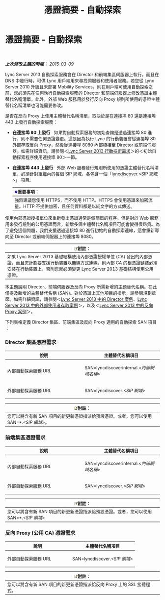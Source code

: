﻿---
title: 憑證摘要 - 自動探索
TOCTitle: 憑證摘要 - 自動探索
ms:assetid: 16ac96bb-882a-4141-b75c-9530637548d9
ms:mtpsurl: https://technet.microsoft.com/zh-tw/library/JJ945616(v=OCS.15)
ms:contentKeyID: 52056058
ms.date: 08/10/2015
mtps_version: v=OCS.15
ms.translationtype: HT
---

# 憑證摘要 - 自動探索

 

_**上次修改主題的時間：** 2015-03-09_

Lync Server 2013 自動探索服務會在 Director 和前端集區伺服器上執行，而且在 DNS 中發行時，可供 Lync 用戶端用來尋找伺服器和使用者服務。若您從 Lync Server 2010 升級且未部署 Mobility Services，則在用戶端可使用自動探索之前，您必須先在任何執行自動探索服務的 Director 和前端伺服器上修改憑證主體替代名稱清單。此外，外部 Web 服務用於發行反向 Proxy 規則所使用的憑證主體替代名稱清單也可能需要修改。

是否在反向 Proxy 上使用主體替代名稱清單，取決於是在連接埠 80 還是連接埠 443 上發行自動探索服務：

  - **在連接埠 80 上發行**   如果對自動探索服務的初始查詢是透過連接埠 80 進行，則不需要任何憑證變更。這是因為執行 Lync 的行動裝置會從連接埠 80 外部存取反向 Proxy，然後從連接埠 8080 內部橋接至 Director 或前端伺服器。如需詳細資訊，請參閱＜[Lync Server 2013 行動技術需求](lync-server-2013-technical-requirements-for-mobility.md)＞的＜初始自動探索程序使用連接埠 80＞一節。

  - **在連接埠 443 上發行**   外部 Web 服務發行規則所使用的憑證主體替代名稱清單，必須針對組織內的每個 SIP 網域，各包含一個「lyncdiscover.\<SIP 網域\>」 項目。
    
    <table>
    <thead>
    <tr class="header">
    <th><img src="images/Gg412908.important(OCS.15).gif" title="important" alt="important" />重要事項：</th>
    </tr>
    </thead>
    <tbody>
    <tr class="odd">
    <td>強烈建議您使用 HTTPS，而不使用 HTTP。HTTPS 會使用憑證來加密流量。HTTP 不提供加密，且任何資料都是以純文字的方式傳送。</td>
    </tr>
    </tbody>
    </table>


使用內部憑證授權單位來重新發出憑證通常是個簡單的程序。但是對於 Web 服務用來發行規則的公用憑證而言，新增多個主體替代名稱項目可能會變得很昂貴。為了避免這個問題，我們支援透過連接埠 80 進行初始的自動探索連線，這會重新導向至 Director 或前端伺服器上的連接埠 8080。

<table>
<thead>
<tr class="header">
<th><img src="images/Gg398811.note(OCS.15).gif" title="note" alt="note" />附註：</th>
</tr>
</thead>
<tbody>
<tr class="odd">
<td>如果 Lync Server 2013 基礎結構使用內部憑證授權單位 (CA) 發出的內部憑證，而且您計劃要支援行動裝置以無線方式連線，則內部 CA 的根憑證鏈結必須安裝在行動裝置上，否則您就必須變更 Lync Server 2013 基礎結構使用公用憑證。</td>
</tr>
</tbody>
</table>


本主題說明 Director、前端伺服器及反向 Proxy 所需新增的主題替代名稱。在此僅提及新增的主體替代名稱 (SAN)。對於憑證上其他項目的指示，請參閱規劃章節。如需詳細資訊，請參閱＜[Lync Server 2013 中的 Director 案例](lync-server-2013-scenarios-for-the-director.md)、[Lync Server 2013 中的外部使用者存取案例](lync-server-2013-scenarios-for-external-user-access.md)＞，以及＜[Lync Server 2013 中的反向 Proxy 案例](lync-server-2013-scenarios-for-reverse-proxy.md)＞。

下列表格定義 Director 集區、前端集區及反向 Proxy 適用的自動探索 SAN 項目︰

### Director 集區憑證需求

<table>
<colgroup>
<col style="width: 50%" />
<col style="width: 50%" />
</colgroup>
<thead>
<tr class="header">
<th>說明</th>
<th>主體替代名稱項目</th>
</tr>
</thead>
<tbody>
<tr class="odd">
<td><p>內部自動探索服務 URL</p></td>
<td><p>SAN=lyncdiscoverinternal.<em>&lt;內部網域名稱&gt;</em></p></td>
</tr>
<tr class="even">
<td><p>外部自動探索服務 URL</p></td>
<td><p>SAN=lyncdiscover.<em>&lt;SIP 網域&gt;</em></p></td>
</tr>
</tbody>
</table>


<table>
<thead>
<tr class="header">
<th><img src="images/Gg398811.note(OCS.15).gif" title="note" alt="note" />附註：</th>
</tr>
</thead>
<tbody>
<tr class="odd">
<td>您可以將含有新 SAN 項目的新更新憑證指派給預設憑證。或者，您可以使用 SAN=*.<em>&lt;SIP 網域&gt;</em>。</td>
</tr>
</tbody>
</table>


### 前端集區憑證需求

<table>
<colgroup>
<col style="width: 50%" />
<col style="width: 50%" />
</colgroup>
<thead>
<tr class="header">
<th>說明</th>
<th>主體替代名稱項目</th>
</tr>
</thead>
<tbody>
<tr class="odd">
<td><p>內部自動探索服務 URL</p></td>
<td><p>SAN=lyncdiscoverinternal.<em>&lt;內部網域名稱&gt;</em></p></td>
</tr>
<tr class="even">
<td><p>外部自動探索服務 URL</p></td>
<td><p>SAN=lyncdiscover.<em>&lt;SIP 網域&gt;</em></p></td>
</tr>
</tbody>
</table>


<table>
<thead>
<tr class="header">
<th><img src="images/Gg398811.note(OCS.15).gif" title="note" alt="note" />附註：</th>
</tr>
</thead>
<tbody>
<tr class="odd">
<td>您可以將含有新 SAN 項目的新更新憑證指派給預設憑證。或者，您可以使用 SAN=*.<em>&lt;SIP 網域&gt;</em></td>
</tr>
</tbody>
</table>


### 反向 Proxy (公用 CA) 憑證需求

<table>
<colgroup>
<col style="width: 50%" />
<col style="width: 50%" />
</colgroup>
<thead>
<tr class="header">
<th>說明</th>
<th>主體替代名稱項目</th>
</tr>
</thead>
<tbody>
<tr class="odd">
<td><p>外部自動探索服務 URL</p></td>
<td><p>SAN=lyncdiscover.<em>&lt;SIP 網域&gt;</em></p></td>
</tr>
</tbody>
</table>


<table>
<thead>
<tr class="header">
<th><img src="images/Gg398811.note(OCS.15).gif" title="note" alt="note" />附註：</th>
</tr>
</thead>
<tbody>
<tr class="odd">
<td>您可以將含有新 SAN 項目的新更新憑證指派給反向 Proxy 上的 SSL 接聽程式。</td>
</tr>
</tbody>
</table>

